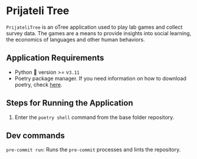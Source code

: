 # Prijateli Tree
`PrijateliTree` is an oTree application used to play lab games and collect survey data.
The games are a means to provide insights into social learning, the economics of languages and other human behaviors.

## Application Requirements
- Python 🐍 version >= v`3.11`
- Poetry package manager. If you need information on how to download poetry, check [here](https://python-poetry.org/docs/#installation).

## Steps for Running the Application
1. Enter the `poetry shell` command from the base folder repository.

## Dev commands
`pre-commit run`: Runs the `pre-commit` processes and lints the repository.
